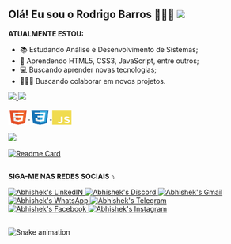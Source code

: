 ## Olá! Eu sou o Rodrigo Barros 👨🏻‍💻 <img src="https://media.giphy.com/media/hvRJCLFzcasrR4ia7z/giphy.gif" width="25px">

<b> ATUALMENTE ESTOU: </b>

- 📚  Estudando Análise e Desenvolvimento de Sistemas;
- 🌱  Aprendendo HTML5, CSS3, JavaScript, entre outros;
- 💻  Buscando aprender novas tecnologias;
- 👨🏻‍💻  Buscando colaborar em novos projetos.

<div>
  <a href="https://github.com/rodrigobarros19">
   <img height="180cm" src="https://github-readme-stats.vercel.app/api?username=rodrigobarros19&show_icons=true&theme=chartreuse-dark"/>
   <img height="180cm" src="https://camo.githubusercontent.com/097dbe80a6719316f2c1cf0cd3d0b50ab1b51da076b858c010b6adddd771b457/68747470733a2f2f6769746875622d726561646d652d73747265616b2d73746174732e6865726f6b756170702e636f6d2f3f757365723d706564726f6272616e64616f3233267468656d653d636861727472657573652d6461726b" data-canonical-src="https://github-readme-streak-stats.herokuapp.com/?user=rodrigobarros19&amp;theme=chartreuse-dark" style="max-width: 100%;">
</div>

<div style="display: inline_block"><br>
 <img align="center" alt="Rodrigo-HTML"height="30" width="40" src="https://raw.githubusercontent.com/devicons/devicon/master/icons/html5/html5-original.svg">
 <img align="center" alt="Rodrigo-CSS"height="30" width="40" src="https://raw.githubusercontent.com/devicons/devicon/master/icons/css3/css3-original.svg">
 <img align="center" alt="Rodrigo-Js"height="30" width="40" src="https://raw.githubusercontent.com/devicons/devicon/master/icons/javascript/javascript-plain.svg">
</div>

<br>

<div>
    <img height="182cm" src="https://camo.githubusercontent.com/f2c5f067b90f27fa1f0869b4b98b442d65267600065767186e3a268c9904a4c5/68747470733a2f2f6769746875622d726561646d652d73746174732e76657263656c2e6170702f6170692f746f702d6c616e67732f3f757365726e616d653d6775737461766f686e64266c61796f75743d636f6d70616374266c616e67735f636f756e743d3136267468656d653d6461726b" data-canonical-src="https://github-readme-stats.vercel.app/api/top-langs/
  ?username=rodrigobarros19&show_icons=true&theme=chartreuse-dark"/>
    
  [![Readme Card](https://github-readme-stats.vercel.app/api/pin/?username=anuraghazra&repo=github-readme-stats)](https://github.com/anuraghazra/github-readme-stats)
  </a>
</div>

##

<b>SIGA-ME NAS REDES SOCIAIS</b> ⤵

<div>
  <a href="https://www.linkedin.com/in/rodrigobarros19/" target="_blank">
    <img alt="Abhishek's LinkedIN" src="https://img.shields.io/badge/LinkedIn-0077B5?style=for-the-badge&logo=linkedin&logoColor=white"/>
  </a>
  
  <a href="https://discord.com/channels/@me" target="_blank">
    <img alt="Abhishek's Discord" src="https://img.shields.io/badge/Discord-7289DA?style=for-the-badge&logo=discord&logoColor=white"/>
  </a>
  
  <a href="https://mail.google.com/mail/u/1/#inbox/" target="_blank">
    <img alt="Abhishek's Gmail" src="https://img.shields.io/badge/Gmail-D14836?style=for-the-badge&logo=gmail&logoColor=white"/>
  </a>
  
  <a href="https://wa.me/qr/NVP4V2ZLD2QKJ1" target="_blank">
    <img alt="Abhishek's WhatsApp" src="https://img.shields.io/badge/WhatsApp-25D366?style=for-the-badge&logo=whatsapp&logoColor=white"/>
  </a>
  
  <a href="https://t.me/rodrigobarros" target="_blank">
    <img alt="Abhishek's Telegram" src="https://img.shields.io/badge/Telegram-2CA5E0?style=for-the-badge&logo=telegram&logoColor=white"/>
  </a>  
</div>
  
  <a href="https://www.facebook.com/rdkeyboard/" target="_blank">
    <img alt="Abhishek's Facebook" src="https://img.shields.io/badge/Facebook-1877F2?style=for-the-badge&logo=facebook&logoColor=white"/>
  </a>

  <a href="https://www.instagram.com/rodrigobarrosreal/" target="_blank">
    <img alt="Abhishek's Instagram" src="https://img.shields.io/badge/Instagram-E4405F?style=for-the-badge&logo=instagram&logoColor=white"/>
  </a>
</div>

##

![Snake animation](https://github.com/rodrigobarros19/rodrigobarros19/blob/output/github-contribution-grid-snake.svg)
